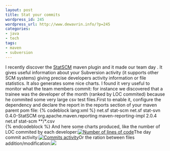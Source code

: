 ```yaml
--- 
layout: post
title: Stat your commits
wordpress_id: 245
wordpress_url: http://www.dewavrin.info/?p=245
categories: 
- java
- tech
tags: 
- maven
- subversion
---
```

I recently discover the [StatSCM](http://stat-scm.sourceforge.net/) maven plugin and it made our team day . It gives useful information about your Subversion activity (it supports other SCM systems) giving precise developers activity information or file statistics. It also generates some nice charts. I found it very useful to monitor what the team members commit: for instance we discovered that a trainee was the developer of the month (ranked by LOC commited) because he commited some very large csv test files.First to enable it, configure the dependency and declare the report in the reports section of your maven parent pom file:
{% codeblock lang:xml %}
<pom>
	<build>
		<plugins>
			<plugin>
				<groupid>net.sf</groupid>
				<artifactid>stat-scm</artifactid>
				<dependencies>
					<dependency>
						<groupid>net.sf</groupid>
						<artifactid>stat-svn</artifactid>
						<version>0.4.0-StatSCM</version>
					</dependency>
					<dependency>
						<groupid>org.apache.maven.reporting</groupid>
						<artifactid>maven-reporting-impl</artifactid>
						<version>2.0.4</version>
					</dependency>
				</dependencies>
			</plugin>
		</plugins>
	</build>
	<reporting>
		<plugins>
			<plugin>
				<groupid>net.sf</groupid>
				<artifactid>stat-scm</artifactid>
				<configuration>
					<excludes>
						<exclude>**/*.csv</exclude>
					</excludes>
				</configuration>
			</plugin>
		</plugins>
	</reporting>
</pom>	
{% endcodeblock %}
And here some charts produced, like the number of LOC commited by each developer:[![Number of lines of code](http://www.dewavrin.info/resources/loc.png "Number of lines of code")](http://www.dewavrin.info/resources/loc.png)The  day commit activity:[![Commits activity](http://www.dewavrin.info/resources/commitsactivity.png "Commits activity")](http://www.dewavrin.info/resources/commitsactivity.png)Or the ration between files addition/modification:[![](http://www.dewavrin.info/resources/activity.png)](http://www.dewavrin.info/resources/activity.png)
